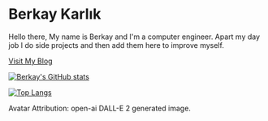 # Berkay Karlık

Hello there,
My name is Berkay and I'm a computer engineer. Apart my day job I do side projects and then add them here to improve myself.

[Visit My Blog](https://berkaysbitsbites.netlify.app/)

[![Berkay's GitHub stats](https://github-readme-stats.vercel.app/api?username=berkayKarlik&theme=dark&show_icons=true)](https://github.com/anuraghazra/github-readme-stats)

[![Top Langs](https://github-readme-stats.vercel.app/api/top-langs/?username=berkayKarlik&theme=dark&layout=compact)](https://github.com/anuraghazra/github-readme-stats)


Avatar Attribution: open-ai DALL-E 2 generated image.
